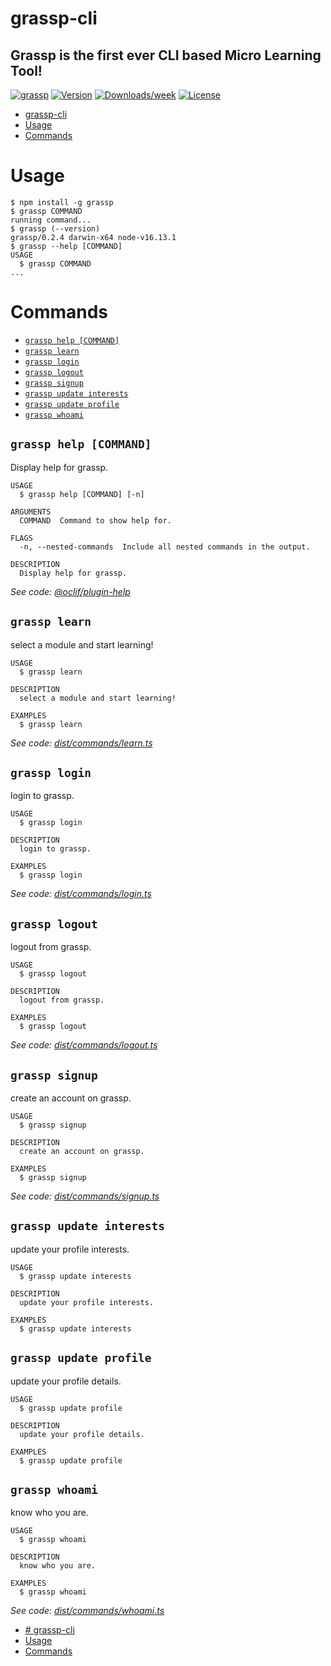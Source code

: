 # grassp-cli
## Grassp is the first ever CLI based Micro Learning Tool!


[![grassp](https://img.shields.io/badge/cli-grassp-green)](https://github.com/sahilpabale/grassp)
[![Version](https://img.shields.io/npm/v/grassp.svg)](https://npmjs.org/package/grassp)
[![Downloads/week](https://img.shields.io/npm/dw/grassp.svg)](https://npmjs.org/package/grassp)
[![License](https://img.shields.io/npm/l/grassp.svg)](https://github.com/sahilpabale/grassp/blob/main/package.json)

<!-- toc -->
* [grassp-cli](#grassp-cli)
* [Usage](#usage)
* [Commands](#commands)
<!-- tocstop -->
# Usage
<!-- usage -->
```sh-session
$ npm install -g grassp
$ grassp COMMAND
running command...
$ grassp (--version)
grassp/0.2.4 darwin-x64 node-v16.13.1
$ grassp --help [COMMAND]
USAGE
  $ grassp COMMAND
...
```
<!-- usagestop -->
# Commands
<!-- commands -->
* [`grassp help [COMMAND]`](#grassp-help-command)
* [`grassp learn`](#grassp-learn)
* [`grassp login`](#grassp-login)
* [`grassp logout`](#grassp-logout)
* [`grassp signup`](#grassp-signup)
* [`grassp update interests`](#grassp-update-interests)
* [`grassp update profile`](#grassp-update-profile)
* [`grassp whoami`](#grassp-whoami)

## `grassp help [COMMAND]`

Display help for grassp.

```
USAGE
  $ grassp help [COMMAND] [-n]

ARGUMENTS
  COMMAND  Command to show help for.

FLAGS
  -n, --nested-commands  Include all nested commands in the output.

DESCRIPTION
  Display help for grassp.
```

_See code: [@oclif/plugin-help](https://github.com/oclif/plugin-help/blob/v5.1.10/src/commands/help.ts)_

## `grassp learn`

select a module and start learning!

```
USAGE
  $ grassp learn

DESCRIPTION
  select a module and start learning!

EXAMPLES
  $ grassp learn
```

_See code: [dist/commands/learn.ts](https://github.com/sahilpabale/grassp/blob/v0.2.4/dist/commands/learn.ts)_

## `grassp login`

login to grassp.

```
USAGE
  $ grassp login

DESCRIPTION
  login to grassp.

EXAMPLES
  $ grassp login
```

_See code: [dist/commands/login.ts](https://github.com/sahilpabale/grassp/blob/v0.2.4/dist/commands/login.ts)_

## `grassp logout`

logout from grassp.

```
USAGE
  $ grassp logout

DESCRIPTION
  logout from grassp.

EXAMPLES
  $ grassp logout
```

_See code: [dist/commands/logout.ts](https://github.com/sahilpabale/grassp/blob/v0.2.4/dist/commands/logout.ts)_

## `grassp signup`

create an account on grassp.

```
USAGE
  $ grassp signup

DESCRIPTION
  create an account on grassp.

EXAMPLES
  $ grassp signup
```

_See code: [dist/commands/signup.ts](https://github.com/sahilpabale/grassp/blob/v0.2.4/dist/commands/signup.ts)_

## `grassp update interests`

update your profile interests.

```
USAGE
  $ grassp update interests

DESCRIPTION
  update your profile interests.

EXAMPLES
  $ grassp update interests
```

## `grassp update profile`

update your profile details.

```
USAGE
  $ grassp update profile

DESCRIPTION
  update your profile details.

EXAMPLES
  $ grassp update profile
```

## `grassp whoami`

know who you are.

```
USAGE
  $ grassp whoami

DESCRIPTION
  know who you are.

EXAMPLES
  $ grassp whoami
```

_See code: [dist/commands/whoami.ts](https://github.com/sahilpabale/grassp/blob/v0.2.4/dist/commands/whoami.ts)_
<!-- commandsstop -->
- [# grassp-cli](#-grassp-cli)
- [Usage](#usage)
- [Commands](#commands)
